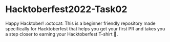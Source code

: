 # Hacktoberfest2022-Task02
Happy Hacktober! :octocat: This is a beginner friendly repository made specifically for Hacktoberfest that helps you get your first PR and takes you a step closer to earning your Hacktoberfest T-shirt 👕.
